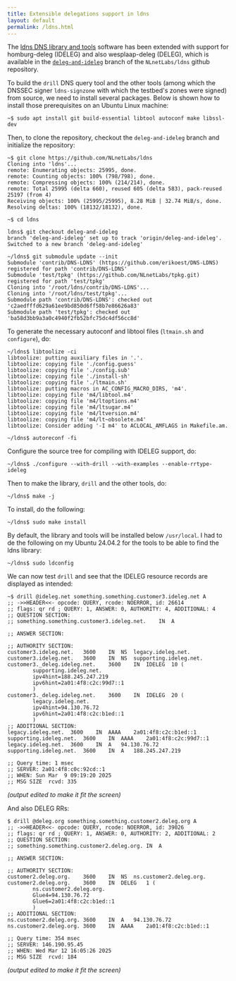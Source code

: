 ```yaml
---
title: Extensible delegations support in ldns
layout: default
permalink: /ldns.html
---
```


The [ldns DNS library and tools](https://nlnetlabs.nl/projects/ldns/about/) software has been extended with support for homburg-deleg (IDELEG) and also wesplaap-deleg (DELEG), which is available in the [`deleg-and-ideleg`](https://github.com/NLnetLabs/ldns/tree/deleg-and-ideleg) branch of the `NLnetLabs/ldns` github repository.

To build the `drill` DNS query tool and the other tools (among which the DNSSEC signer `ldns-signzone` with which the testbed's zones were signed) from source, we need to install several packages.
Below is shown how to install those prerequisites on an Ubuntu Linux machine:

```
~$ sudo apt install git build-essential libtool autoconf make libssl-dev
```

Then, to clone the repository, checkout the `deleg-and-ideleg` branch and initialize the repository:

```
~$ git clone https://github.com/NLnetLabs/ldns
Cloning into 'ldns'...
remote: Enumerating objects: 25995, done.
remote: Counting objects: 100% (798/798), done.
remote: Compressing objects: 100% (214/214), done.
remote: Total 25995 (delta 660), reused 605 (delta 583), pack-reused 25197 (from 4)
Receiving objects: 100% (25995/25995), 8.28 MiB | 32.74 MiB/s, done.
Resolving deltas: 100% (18132/18132), done.

~$ cd ldns

ldns$ git checkout deleg-and-ideleg
branch 'deleg-and-ideleg' set up to track 'origin/deleg-and-ideleg'.
Switched to a new branch 'deleg-and-ideleg'

~/ldns$ git submodule update --init
Submodule 'contrib/DNS-LDNS' (https://github.com/erikoest/DNS-LDNS) registered for path 'contrib/DNS-LDNS'
Submodule 'test/tpkg' (https://github.com/NLnetLabs/tpkg.git) registered for path 'test/tpkg'
Cloning into '/root/ldns/contrib/DNS-LDNS'...
Cloning into '/root/ldns/test/tpkg'...
Submodule path 'contrib/DNS-LDNS': checked out 'c2aedfffd629a61ee9bd850d6ff58b7e86626a83'
Submodule path 'test/tpkg': checked out 'ba58d3bb9a3a0c4940f2fb52bfc75dc4df56cc8d'
```

To generate the necessary autoconf and libtool files (`ltmain.sh` and `configure`), do:

```
~/ldns$ libtoolize -ci
libtoolize: putting auxiliary files in '.'.
libtoolize: copying file './config.guess'
libtoolize: copying file './config.sub'
libtoolize: copying file './install-sh'
libtoolize: copying file './ltmain.sh'
libtoolize: putting macros in AC_CONFIG_MACRO_DIRS, 'm4'.
libtoolize: copying file 'm4/libtool.m4'
libtoolize: copying file 'm4/ltoptions.m4'
libtoolize: copying file 'm4/ltsugar.m4'
libtoolize: copying file 'm4/ltversion.m4'
libtoolize: copying file 'm4/lt~obsolete.m4'
libtoolize: Consider adding '-I m4' to ACLOCAL_AMFLAGS in Makefile.am.

~/ldns$ autoreconf -fi
```

Configure the source tree for compiling with IDELEG support, do:

```
~/ldns$ ./configure --with-drill --with-examples --enable-rrtype-ideleg
```

Then to make the library, `drill` and the other tools, do:

```
~/ldns$ make -j

```

To install, do the following:

```
~/ldns$ sudo make install
```

By default, the library and tools will be installed below `/usr/local`.
I had to de the following on my Ubuntu 24.04.2 for the tools to be able to find the ldns library:

```
~/ldns$ sudo ldconfig

```

We can now test `drill` and see that the IDELEG resource records are displayed as intended:

```
~$ drill @ideleg.net something.something.customer3.ideleg.net A
;; ->>HEADER<<- opcode: QUERY, rcode: NOERROR, id: 26614
;; flags: qr rd ; QUERY: 1, ANSWER: 0, AUTHORITY: 4, ADDITIONAL: 4
;; QUESTION SECTION:
;; something.something.customer3.ideleg.net.	IN	A

;; ANSWER SECTION:

;; AUTHORITY SECTION:
customer3.ideleg.net.	3600	IN	NS	legacy.ideleg.net.
customer3.ideleg.net.	3600	IN	NS	supporting.ideleg.net.
customer3._deleg.ideleg.net.	3600	IN	IDELEG	10 (
		supporting.ideleg.net.
		ipv4hint=188.245.247.219
		ipv6hint=2a01:4f8:c2c:99d7::1
		)
customer3._deleg.ideleg.net.	3600	IN	IDELEG	20 (
		legacy.ideleg.net.
		ipv4hint=94.130.76.72
		ipv6hint=2a01:4f8:c2c:b1ed::1
		)
;; ADDITIONAL SECTION:
legacy.ideleg.net.	3600	IN	AAAA	2a01:4f8:c2c:b1ed::1
supporting.ideleg.net.	3600	IN	AAAA	2a01:4f8:c2c:99d7::1
legacy.ideleg.net.	3600	IN	A	94.130.76.72
supporting.ideleg.net.	3600	IN	A	188.245.247.219

;; Query time: 1 msec
;; SERVER: 2a01:4f8:c0c:92cd::1
;; WHEN: Sun Mar  9 09:19:20 2025
;; MSG SIZE  rcvd: 335
```
_(output edited to make it fit the screen)_


And also DELEG RRs:
```
$ drill @deleg.org something.something.customer2.deleg.org A
;; ->>HEADER<<- opcode: QUERY, rcode: NOERROR, id: 39026
;; flags: qr rd ; QUERY: 1, ANSWER: 0, AUTHORITY: 2, ADDITIONAL: 2
;; QUESTION SECTION:
;; something.something.customer2.deleg.org.	IN	A

;; ANSWER SECTION:

;; AUTHORITY SECTION:
customer2.deleg.org.	3600	IN	NS	ns.customer2.deleg.org.
customer2.deleg.org.	3600	IN	DELEG	1 (
		ns.customer2.deleg.org.
		Glue4=94.130.76.72
		Glue6=2a01:4f8:c2c:b1ed::1
		)
;; ADDITIONAL SECTION:
ns.customer2.deleg.org.	3600	IN	A	94.130.76.72
ns.customer2.deleg.org.	3600	IN	AAAA	2a01:4f8:c2c:b1ed::1

;; Query time: 354 msec
;; SERVER: 146.190.95.45
;; WHEN: Wed Mar 12 16:05:26 2025
;; MSG SIZE  rcvd: 184
```
_(output edited to make it fit the screen)_


